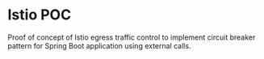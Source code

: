 # Istio POC
Proof of concept of Istio egress traffic control to implement circuit breaker pattern for Spring Boot application using external calls.
